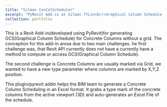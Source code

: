 ```yaml
---
title: "Silman ConColScheduler"
excerpt: "PyRevit Add-in at Silman TYLin<br/>Graphical Column Schedule Excel tool for Concrete Elements<br/><img src='/images/01_portfolio_1.png'>"
collection: portfolio
---
```


<!-- This is an item in your portfolio. It can be have images or nice text. If you name the file .md, it will be parsed as markdown. If you name the file .html, it will be parsed as HTML.  

![ConColScheduler](/assets/img/0x_ConColScheduler_logo.png)

-->

This is a Revit Add-in(developed using PyRevit)for generating GCS(Graphical Column Schedule) for Concrete Columns without a grid. The conception for this add-in arose due to two main challenges.
he first challenge was, that Revit API currently does not have a currently have a method to compute or access GCS(Graphical Column Schedule). 

The second challenge is Concrete Columns are usually marked via Grid, we wanted to have a new type parameter where columns are marked by X,Y,Z position.

This plugin/pyrevit addin helps the BIM team to generate a Concrete Column Scheduling in an Excel format.
It grabs a type mark of the concrete columns from the active viewport (3D) and auto-generates an Excel File of the schedule.

